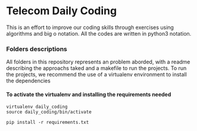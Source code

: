 # Telecom Daily Coding

This is an effort to improve our coding skills through exercises using algorithms and big o notation. All the codes are written in python3 notation.

### Folders descriptions

All folders in this repository represents an problem aborded, with a readme describing the approachs taked and a makefile to run the projects. To run the projects, we recommend the use of a virtualenv environment to install the dependencies

#### To activate the virtualenv and installing the requirements needed

```
virtualenv daily_coding
source daily_coding/bin/activate

pip install -r requirements.txt
```
